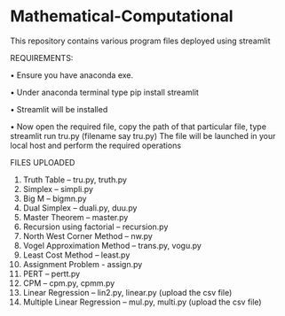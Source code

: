 # Mathematical-Computational
This repository contains various program files deployed using streamlit  



REQUIREMENTS: 

•	Ensure you have anaconda exe.

•	Under anaconda terminal type pip install streamlit

•	Streamlit will be installed

•	Now open the required file, copy the path of that particular file, type streamlit run tru.py (filename say tru.py) The file will be launched in your local host and perform the required operations

FILES UPLOADED

1.	Truth Table – tru.py, truth.py
2.	Simplex – simpli.py
3.	Big M – bigmn.py
4.	Dual Simplex – duali.py, duu.py
5.	Master Theorem – master.py
6.	Recursion using factorial – recursion.py
7.	North West Corner Method – nw.py
8.	Vogel Approximation Method – trans.py, vogu.py
9.	Least Cost Method – least.py
10.	Assignment Problem - assign.py
11.	PERT – pertt.py
12.	CPM – cpm.py, cpmm.py
13.	Linear Regression – lin2.py, linear.py (upload the csv file)
14.	Multiple Linear Regression – mul.py, multi.py (upload the csv file)
